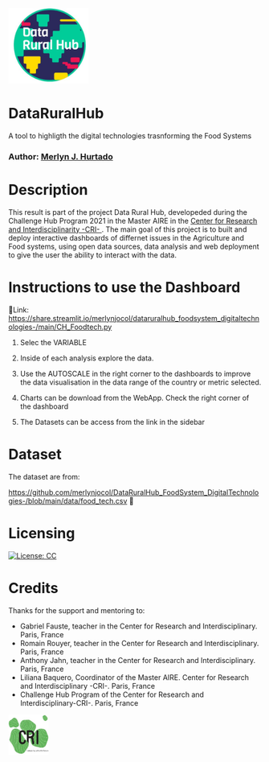 <img src="https://github.com/merlynjocol/DataRuralHub_FoodSystem_DigitalTechnologies-/blob/main/images_foodtech/planet%26logo.JPG" width="160" height="150">


# DataRuralHub

A tool to highligth the digital technologies trasnforming the Food Systems
### **Author:** [Merlyn J. Hurtado](https://github.com/merlynjocol)



# Description

This result is part of the project Data Rural Hub, developeded during the Challenge Hub Program 2021 in the Master AIRE in the [Center for Research and Interdisciplinarity -CRI- ](https://cri-paris.org/en).
The main goal of this project is to built and deploy interactive dashboards of differnet issues in the Agriculture and Food systems, using open data sources, data analysis and  web deployment to give the user the ability to interact with the data. 

# Instructions to use the Dashboard

🔴Link: https://share.streamlit.io/merlynjocol/dataruralhub_foodsystem_digitaltechnologies-/main/CH_Foodtech.py

1. Selec the VARIABLE

2. Inside of each analysis explore the data.  

3. Use the AUTOSCALE in the right corner to the dashboards to improve the data visualisation in the data range of the country or metric selected. 

4.  Charts can be download from the WebApp. Check the right corner of the dashboard

5.  The Datasets can be access from the link in the sidebar 

# Dataset 
 The dataset are from: 
 
 https://github.com/merlynjocol/DataRuralHub_FoodSystem_DigitalTechnologies-/blob/main/data/food_tech.csv   🔴
 
 # Licensing

[![License: CC](https://img.shields.io/badge/License-MIT-yellow.svg)](https://opensource.org/licenses/MIT)

# Credits
Thanks for the support and mentoring to: 
* Gabriel Fauste, teacher in the Center for Research and Interdisciplinary. Paris, France 
* Romain Rouyer, teacher in the Center for Research and Interdisciplinary. Paris, France 
* Anthony Jahn, teacher in the Center for Research and Interdisciplinary. Paris, France 
* Liliana Baquero, Coordinator of the Master AIRE. Center for Research and Interdisciplinary -CRI-. Paris, France 
* Challenge Hub Program of the Center for Research and Interdisciplinary-CRI-.  Paris, France 

<img src="https://github.com/merlynjocol/AgeGuess-Data-Analysis--Gender-Ethnic-analysis-in-age-guessing/blob/main/logoCRI.jpg" width="80" height="80">
